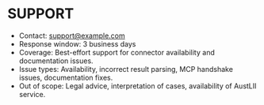 # SUPPORT

- Contact: <support@example.com>
- Response window: 3 business days
- Coverage: Best-effort support for connector availability and documentation issues.
- Issue types: Availability, incorrect result parsing, MCP handshake issues, documentation fixes.
- Out of scope: Legal advice, interpretation of cases, availability of AustLII service.

